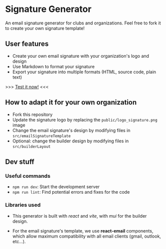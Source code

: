 # Signature Generator

An email signature generator for clubs and organizations.
Feel free to fork it to create your own signature template!

## User features

- Create your own email signature with your organization's logo and design
- Use Markdown to format your signature
- Export your signature into multiple formats (HTML, source code, plain text)

\>\>\> [Test it now!](https://3cn-ecn.github.io/signature-generator) <<<

## How to adapt it for your own organization

- Fork this repository
- Update the signature logo by replacing the `public/logo_signature.png` image
- Change the email signature's design by modifying files in `src/emailSignatureTemplate`
- Optional: change the builder design by modifying files in `src/builderLayout`

## Dev stuff

### Useful commands

- `npm run dev`: Start the development server
- `npm run lint`: Find potential errors and fixes for the code

### Libraries used

- This generator is built with _react_ and _vite_, with _mui_ for the builder design.

- For the email signature's template, we use **react-email** components, which allow maximum compatibility with all email clients (gmail, outlook, etc...).
